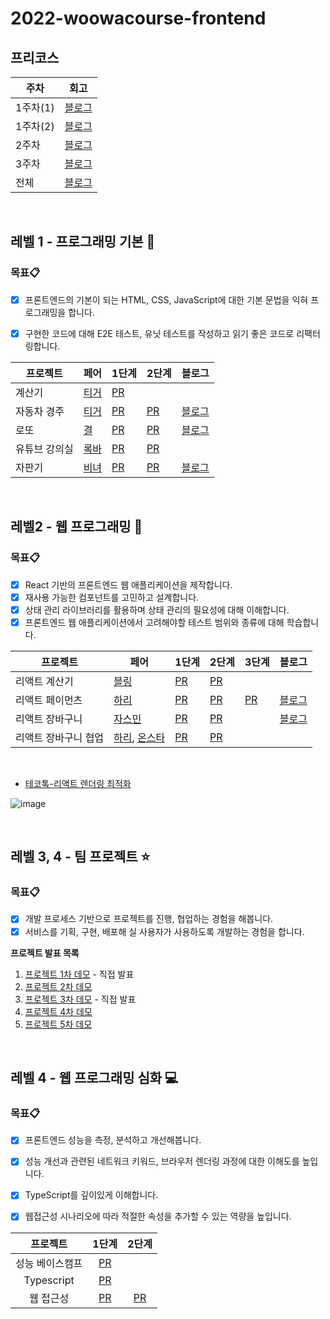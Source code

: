 # 2022-woowacourse-frontend


## 프리코스

| 주차 | 회고 |
|------------|---|
| 1주차(1) | [블로그](https://steadyit.tistory.com/11)   |
| 1주차(2) | [블로그](https://steadyit.tistory.com/12)   |
| 2주차 | [블로그](https://steadyit.tistory.com/19)  |
| 3주차 | [블로그](https://steadyit.tistory.com/22)   |
| 전체 | [블로그](https://steadyit.tistory.com/23) |

<br>

## 레벨 1 - 프로그래밍 기본 🎊

### 목표📋
- [x] 프론트엔드의 기본이 되는 HTML, CSS, JavaScript에 대한 기본 문법을 익혀 프로그래밍을 합니다.
- [x] 구현한 코드에 대해 E2E 테스트, 유닛 테스트를 작성하고 읽기 좋은 코드로 리팩터링합니다.


| 프로젝트    | 페어 | 1단계                                                             | 2단계  | 블로그 |
|------------|------|--------------------------------------------------------------------|--------|---|
| 계산기 | [티거](https://github.com/daaaayeah) | [PR](https://github.com/woowacourse/javascript-calculator/pull/50) |        |    |
| 자동차 경주 | [티거](https://github.com/daaaayeah) | [PR](https://github.com/woowacourse/javascript-racingcar/pull/86) | [PR](https://github.com/woowacourse/javascript-racingcar/pull/145)    | [블로그](https://steadyit.tistory.com/27) |
| 로또 | [결](https://github.com/yunjin-kim) | [PR](https://github.com/woowacourse/javascript-lotto/pull/90) | [PR](https://github.com/woowacourse/javascript-lotto/pull/136) |    [블로그](https://steadyit.tistory.com/31) |
| 유튜브 강의실 | [록바](https://github.com/lokba) | [PR](https://github.com/woowacourse/javascript-youtube-classroom/pull/89) | [PR](https://github.com/woowacourse/javascript-youtube-classroom/pull/124) |    |
| 자판기 | [비녀](https://github.com/KangYunHo1221) | [PR](https://github.com/woowacourse/javascript-vendingmachine/pull/11) | [PR](https://github.com/woowacourse/javascript-vendingmachine/pull/48) |    [블로그](https://steadyit.tistory.com/32) |


<br>
    
## 레벨2 - 웹 프로그래밍 📖

### 목표📋
- [x] React 기반의 프론트엔드 웹 애플리케이션을 제작합니다.
- [x] 재사용 가능한 컴포넌트를 고민하고 설계합니다.
- [x] 상태 관리 라이브러리를 활용하며 상태 관리의 필요성에 대해 이해합니다.
- [x] 프론트엔드 웹 애플리케이션에서 고려해야할 테스트 범위와 종류에 대해 학습합니다.

| 프로젝트    | 페어 | 1단계                                                             | 2단계 | 3단계  | 블로그 |
|------------|------|--------------------------------------------------------------------|--------|---|---|
| 리액트 계산기 | [블링](https://github.com/uk960214) | [PR](https://github.com/woowacourse/react-calculator/pull/27) | [PR](https://github.com/woowacourse/react-calculator/pull/65) |   | |
| 리액트 페이먼츠 | [하리](https://github.com/LAH1203) | [PR](https://github.com/woowacourse/react-payments/pull/73) | [PR](https://github.com/woowacourse/react-payments/pull/143) | [PR](https://github.com/woowacourse/react-payments/pull/160)  | [블로그](https://steadyit.tistory.com/33) |
| 리액트 장바구니 | [자스민](https://github.com/hwangstar156) | [PR](https://github.com/woowacourse/react-shopping-cart/pull/91) | [PR](https://github.com/woowacourse/react-shopping-cart/pull/115) |   | [블로그](https://steadyit.tistory.com/35) |
| 리액트 장바구니 협업 | [하리](https://github.com/LAH1203), [온스타](https://github.com/cks3066) | [PR](https://github.com/woowacourse/react-shopping-cart-prod/pull/21) | [PR](https://github.com/woowacourse/react-shopping-cart-prod/pull/63) |   | |



<br>

- [테코톡-리액트 렌더링 최적화](https://www.youtube.com/watch?v=1YAWshEGU6g&t=658s)



![image](https://user-images.githubusercontent.com/64825713/183251671-c6507158-9657-43e3-8d7b-a6eedf024803.png)



<br>
    
## 레벨 3, 4 - 팀 프로젝트 ⭐️

### 목표📋

- [x] 개발 프로세스 기반으로 프로젝트를 진행, 협업하는 경험을 해봅니다.
- [x] 서비스를 기획, 구현, 배포해 실 사용자가 사용하도록 개발하는 경험을 합니다.

**프로젝트 발표 목록**

1. [프로젝트 1차 데모](https://youtu.be/R7JO6cLeyhU) - 직접 발표
2. [프로젝트 2차 데모](https://youtu.be/G4uQTNYNanY)
3. [프로젝트 3차 데모](https://youtu.be/RSkr2x3n9B8) - 직접 발표
4. [프로젝트 4차 데모](https://youtu.be/u_INarrFVZ0)
5. [프로젝트 5차 데모](https://youtu.be/2CxEYnspLvg)



<br>


## 레벨 4 - 웹 프로그래밍 심화 💻

### 목표📋

- [x] 프론트엔드 성능을 측정, 분석하고 개선해봅니다.
- [x] 성능 개선과 관련된 네트워크 키워드, 브라우저 렌더링 과정에 대한 이해도를 높입니다.
- [x] TypeScript를 깊이있게 이해합니다.
- [x] 웹접근성 시나리오에 따라 적절한 속성을 추가할 수 있는 역량을 높입니다.


|프로젝트|1단계|2단계|
| :-------------: | :--------------------------------------------------------: | :---: |
| 성능 베이스캠프 | [PR](https://github.com/woowacourse/perf-basecamp/pull/60) |            |
|   Typescript    |   [PR](https://github.com/woowacourse/ts-module/pull/25)    |            |
|    웹 접근성    |   [PR](https://github.com/woowacourse/a11y-airline/pull/50)   | [PR](https://github.com/woowacourse/a11y-airline/pull/92)           |
